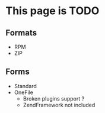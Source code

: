 # This page is TODO #

## Formats ##
  * RPM
  * ZIP

## Forms ##
  * Standard
  * OneFile
    * Broken plugins support ?
    * ZendFramework not included